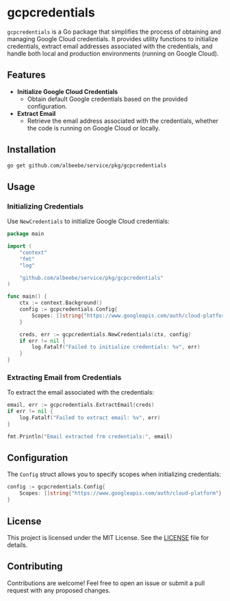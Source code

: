 # gcpcredentials

`gcpcredentials` is a Go package that simplifies the process of obtaining and managing Google Cloud credentials. It provides utility functions to initialize credentials, extract email addresses associated with the credentials, and handle both local and production environments (running on Google Cloud).

## Features

- **Initialize Google Cloud Credentials**
  - Obtain default Google credentials based on the provided configuration.
- **Extract Email**
  - Retrieve the email address associated with the credentials, whether the code is running on Google Cloud or locally.

## Installation

```bash
go get github.com/albeebe/service/pkg/gcpcredentials
```

## Usage

### Initializing Credentials

Use `NewCredentials` to initialize Google Cloud credentials:

```go
package main

import (
	"context"
	"fmt"
	"log"

	"github.com/albeebe/service/pkg/gcpcredentials"
)

func main() {
	ctx := context.Background()
	config := gcpcredentials.Config{
		Scopes: []string{"https://www.googleapis.com/auth/cloud-platform"},
	}

	creds, err := gcpcredentials.NewCredentials(ctx, config)
	if err != nil {
		log.Fatalf("Failed to initialize credentials: %v", err)
	}
}
```

### Extracting Email from Credentials

To extract the email associated with the credentials:

```go
email, err := gcpcredentials.ExtractEmail(creds)
if err != nil {
	log.Fatalf("Failed to extract email: %v", err)
}

fmt.Println("Email extracted frm credentials:", email)
```

## Configuration

The `Config` struct allows you to specify scopes when initializing credentials:

```go
config := gcpcredentials.Config{
    Scopes: []string{"https://www.googleapis.com/auth/cloud-platform"},
}
```

## License

This project is licensed under the MIT License. See the [LICENSE](LICENSE) file for details.

## Contributing

Contributions are welcome! Feel free to open an issue or submit a pull request with any proposed changes.
